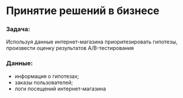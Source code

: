 # Принятие решений в бизнесе

### Задача:

Используя данные интернет-магазина приоритезировать гипотезы, произвести оценку результатов A/B-тестирования

### Данные:
- информация о гипотезах;
- заказы пользователей;
- логи посещений интернет-магазина

